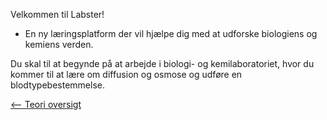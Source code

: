 Velkommen til Labster!

- En ny læringsplatform der vil hjælpe dig med at udforske biologiens og
kemiens verden.

Du skal til at begynde på at arbejde i biologi- og kemilaboratoriet,
hvor du kommer til at lære om diffusion og osmose og udføre en
blodtypebestemmelse.

[\<-- Teori oversigt](Biologi-Kemi_Lab "wikilink")

